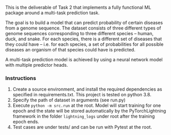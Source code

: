 This is the deliverable of Task 2 that implements a fully functional ML package around a multi-task prediction task.

The goal is to build a model that can predict probability of certain diseases from a genome sequence.
The dataset consists of three different types of genome sequences corresponding to three different species – human, duck, and snake. For each species, there is a different set of diseases that they could have – i.e. for each species, a set of probabilities for all possible diseases an organism of that species could have is predicted.

A multi-task prediction model is achieved by using a neural network model with multiple predictor heads.

### Instructions

1. Create a source environment, and install the required dependencies as specified in requirements.txt.  This project is tested on python 3.8.
2. Specify the path of dataset in arguments (see run.py)
3. Execute `python -m src.run` at the root. Model will start training for one epoch and the state will be stored automatically by the PyTorchLightning framework in the folder `lightning_logs` under root after the training epoch ends.
4. Test cases are under tests/ and can be run with Pytest at the root.
